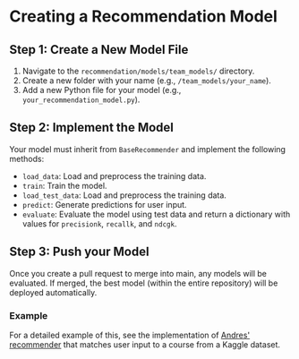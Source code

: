 # Creating a Recommendation Model

## Step 1: Create a New Model File
1. Navigate to the `recommendation/models/team_models/` directory.
2. Create a new folder with your name (e.g., `/team_models/your_name`).
3. Add a new Python file for your model (e.g., `your_recommendation_model.py`).

## Step 2: Implement the Model
Your model must inherit from `BaseRecommender` and implement the following methods:
- `load_data`: Load and preprocess the training data.
- `train`: Train the model.
- `load_test_data`: Load and preprocess the training data.
- `predict`: Generate predictions for user input.
- `evaluate`: Evaluate the model using test data and return a dictionary with values for `precisionk`, `recallk`, and `ndcgk`.

## Step 3: Push your Model
Once you create a pull request to merge into main, any models will be evaluated. If merged, the best model (within the entire repository) will be deployed automatically.

### Example
For a detailed example of this, see the implementation of [Andres' recommender](../recommendation/models/team_models/Andres/CourseRecommenderCosine.py) that matches user input to a course from a Kaggle dataset. 